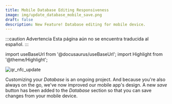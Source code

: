 ```yaml
---
title: Mobile Database Editing Responsiveness
image: img/update_database_mobile_save.png
draft: false
description: New Feature! Database editing for mobile device.
---
```


:::caution Advertencia
Esta página aún no se encuentra traducida al español.
:::

import useBaseUrl from '@docusaurus/useBaseUrl'; 
import Highlight from '@theme/Highlight';


<div className="align-center">
<div className="card">
<div className="card__header">

</div>
<div className="card__image">
<img alt="qr_nfc_update" className="img_card item shadow--tl" src={useBaseUrl('img/update_database_mobile_save.png')} />
<br/>
</div>
<div className="card__body">

Customizing your _Database_ is an ongoing project. And because you're also always on the go, we've now improved our mobile app's design. A new _save_ button has been added to the _Database_ section so that you can save changes from your mobile device.

</div>
<div className="card__footer">

</div>
</div>
</div>
